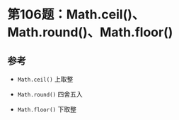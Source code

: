 # 第106题：Math.ceil()、Math.round()、Math.floor()

## 参考

* `Math.ceil()` 上取整

* `Math.round()` 四舍五入

* `Math.floor()` 下取整